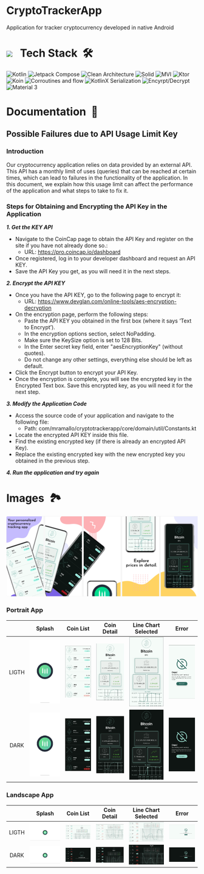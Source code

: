 # CryptoTrackerApp
Application for tracker cryptocurrency developed in native Android

# <img src="https://media2.giphy.com/media/QssGEmpkyEOhBCb7e1/giphy.gif?cid=ecf05e47a0n3gi1bfqntqmob8g9aid1oyj2wr3ds3mg700bl&rid=giphy.gif" width ="25"><b> &nbsp; Tech Stack &nbsp;🛠</b>
![Kotlin](https://img.shields.io/badge/Kotlin%20-%20blue?style=for-the-badge&logo=kotlin&logoColor=white) 
![Jetpack Compose](https://img.shields.io/badge/Jetpack%20Compose%20-%20%23012B41?style=for-the-badge&logo=jetpack%20compose)
![Clean Architecture](https://img.shields.io/badge/Clean%20Architecture%20-%20%23ccce58?style=for-the-badge)
![Solid](https://img.shields.io/badge/SOLID%20-%20%23031526?style=for-the-badge)
![MVI](https://img.shields.io/badge/MVI%20-%20%23f85a5a?style=for-the-badge)
![Ktor](https://img.shields.io/badge/ktor%20-%20%23FB9EEE?style=for-the-badge&logo=ktor&logoColor=%238554FC)
![Koin](https://img.shields.io/badge/Koin%20-%20%23FAB333?style=for-the-badge)
![Corroutines and flow](https://img.shields.io/badge/Corroutines%20%26%20Flow%20-%20%234d2c87?style=for-the-badge&logo=dagger)
![KotlinX Serialization](https://img.shields.io/badge/KotlinX%20Serialization%20-%20%236f6b55?style=for-the-badge)
![Encyrpt/Decrypt](https://img.shields.io/badge/Encrypt%2FDecrypt%20-%20%235d8807?style=for-the-badge&labelColor=%23000000)
![Material 3](https://img.shields.io/badge/Material%203%20-%20%2301649B?style=for-the-badge&labelColor=%23000000)

# <b> Documentation &nbsp;📄</b>
## Possible Failures due to API Usage Limit Key

### Introduction

Our cryptocurrency application relies on data provided by an external API. This API has a monthly limit of uses (queries) that can be reached at certain times, which can lead to failures in the functionality of the application. In this document, we explain how this usage limit can affect the performance of the application and what steps to take to fix it.

### Steps for Obtaining and Encrypting the API Key in the Application

<b><i>1. Get the KEY API</i></b>
* Navigate to the CoinCap page to obtain the API Key and register on the site if you have not already done so.:
  * URL: https://pro.coincap.io/dashboard
* Once registered, log in to your developer dashboard and request an API KEY.
* Save the API Key you get, as you will need it in the next steps.

<b><i>2. Encrypt the API KEY</i></b>
* Once you have the API KEY, go to the following page to encrypt it:
  * URL: https://www.devglan.com/online-tools/aes-encryption-decryption
* On the encryption page, perform the following steps:
  * Paste the API KEY you obtained in the first box (where it says ‘Text to Encrypt’).
  * In the encryption options section, select NoPadding.
  * Make sure the KeySize option is set to 128 Bits.
  * In the Enter secret key field, enter "aesEncryptionKey" (without quotes).
  * Do not change any other settings, everything else should be left as default.
* Click the Encrypt button to encrypt your API Key.
* Once the encryption is complete, you will see the encrypted key in the Encrypted Text box. Save this encrypted key, as you will need it for the next step.

<b><i>3. Modify the Application Code</i></b>
* Access the source code of your application and navigate to the following file:
  * Path: com/mramallo/cryptotrackerapp/core/domain/util/Constants.kt
* Locate the encrypted API KEY inside this file.
* Find the existing encrypted key (if there is already an encrypted API Key).
* Replace the existing encrypted key with the new encrypted key you obtained in the previous step.

<b><i>4. Run the application and try again</i></b>


# <b> Images &nbsp;🏞️ </b>
![Banner](https://github.com/ManuelRamallo/CryptoTrackerApp/blob/main/resources/Banner%20CryptoCurrency%20App.png "Banner")

### Portrait App

|  | Splash | Coin List | Coin Detail | Line Chart Selected | Error |
|     :---:     |     :---:      |     :---:     |      :---:      |     :---:     |     :---:     |
| LIGTH   | <img src="https://github.com/ManuelRamallo/CryptoTrackerApp/blob/main/resources/Splash.png" width ="200"> | <img src="https://github.com/ManuelRamallo/CryptoTrackerApp/blob/main/resources/Portrait/Coin%20List%20Light.png" width ="200"> | <img src="https://github.com/ManuelRamallo/CryptoTrackerApp/blob/main/resources/Portrait/Coin%20Detail%20Light.png" width ="200"> | <img src="https://github.com/ManuelRamallo/CryptoTrackerApp/blob/main/resources/Portrait/Coin%20Detail%20LineChart%20Selected%20Light.png" width ="200"> | <img src="https://github.com/ManuelRamallo/CryptoTrackerApp/blob/main/resources/Portrait/Error%20Screen%20Light.png" width ="200"> |
| DARK    | <img src="https://github.com/ManuelRamallo/CryptoTrackerApp/blob/main/resources/Splash.png" width ="200"> | <img src="https://github.com/ManuelRamallo/CryptoTrackerApp/blob/main/resources/Portrait/Coin%20List%20Dark.png" width ="200">  | <img src="https://github.com/ManuelRamallo/CryptoTrackerApp/blob/main/resources/Portrait/Coin%20Detail%20Dark.png" width ="200"> | <img src="https://github.com/ManuelRamallo/CryptoTrackerApp/blob/main/resources/Portrait/Coin%20Detail%20LineChart%20Selected%20Dark.png" width ="200"> | <img src="https://github.com/ManuelRamallo/CryptoTrackerApp/blob/main/resources/Portrait/Error%20Screen%20Dark.png" width ="200">

### Landscape App

|  | Splash | Coin List | Coin Detail | Line Chart Selected | Error |
|     :---:     |     :---:      |     :---:     |      :---:      |     :---:     |     :---:     |
| LIGTH   | <img src="https://github.com/ManuelRamallo/CryptoTrackerApp/blob/main/resources/Splash%20Landscape.png" width ="600"> | <img src="https://github.com/ManuelRamallo/CryptoTrackerApp/blob/main/resources/Landscape/Coin%20List%20Landscape.png" width ="600"> | <img src="https://github.com/ManuelRamallo/CryptoTrackerApp/blob/main/resources/Landscape/Coin%20List%20Selected%20LineChart%20Landscape.png" width ="600"> | <img src="https://github.com/ManuelRamallo/CryptoTrackerApp/blob/main/resources/Landscape/Coin%20List%20Selected%20LineChart%20Landscape.png" width ="600"> | <img src="https://github.com/ManuelRamallo/CryptoTrackerApp/blob/main/resources/Landscape/CoinList%20Error%20Landscape.png" width ="600"> |
| DARK    | <img src="https://github.com/ManuelRamallo/CryptoTrackerApp/blob/main/resources/Splash%20Landscape.png" width ="600"> | <img src="https://github.com/ManuelRamallo/CryptoTrackerApp/blob/main/resources/Landscape/Coin%20List%20Unselected%20Landscape%20dark.png" width ="600">  | <img src="https://github.com/ManuelRamallo/CryptoTrackerApp/blob/main/resources/Landscape/Coin%20List%20Landscape%20Dark.png" width ="600"> | <img src="https://github.com/ManuelRamallo/CryptoTrackerApp/blob/main/resources/Landscape/Coin%20List%20Selected%20Linechart%20Landscape%20Dark.png" width ="600"> | <img src="https://github.com/ManuelRamallo/CryptoTrackerApp/blob/main/resources/Landscape/CoinList%20Error%20Landscape%20Dark.png" width ="200">

